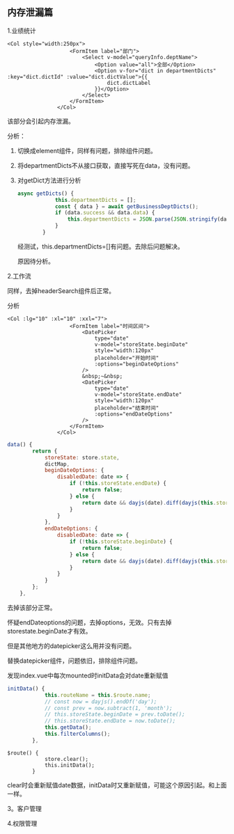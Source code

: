 ## 内存泄漏篇

1.业绩统计

```vue
<Col style="width:250px">
                    <FormItem label="部门">
                        <Select v-model="queryInfo.deptName">
                            <Option value="all">全部</Option>
                            <Option v-for="dict in departmentDicts" :key="dict.dictId" :value="dict.dictValue">{{
                                dict.dictLabel
                            }}</Option>
                        </Select>
                    </FormItem>
                </Col>
```

该部分会引起内存泄漏。

分析：

1. 切换成element组件，同样有问题，排除组件问题。

2. 将departmentDicts不从接口获取，直接写死在data，没有问题。

3. 对getDict方法进行分析

   ```js
   async getDicts() {
               this.departmentDicts = [];
               const { data } = await getBusinessDeptDicts();
               if (data.success && data.data) {
                   this.departmentDicts = JSON.parse(JSON.stringify(data.data));
               }
           }
   ```

   经测试，this.departmentDicts=[]有问题。去除后问题解决。

   原因待分析。

2.工作流

同样，去掉headerSearch组件后正常。

分析

```vue
<Col :lg="10" :xl="10" :xxl="7">
                    <FormItem label="时间区间">
                        <DatePicker
                            type="date"
                            v-model="storeState.beginDate"
                            style="width:120px"
                            placeholder="开始时间"
                            :options="beginDateOptions"
                        />
                        &nbsp;~&nbsp;
                        <DatePicker
                            type="date"
                            v-model="storeState.endDate"
                            style="width:120px"
                            placeholder="结束时间"
                            :options="endDateOptions"
                        />
                    </FormItem>
                </Col>

```

```js
data() {
        return {
            storeState: store.state,
            dictMap,
            beginDateOptions: {
                disabledDate: date => {
                    if (!this.storeState.endDate) {
                        return false;
                    } else {
                        return date && dayjs(date).diff(dayjs(this.storeState.endDate)) > 0;
                    }
                }
            },
            endDateOptions: {
                disabledDate: date => {
                    if (!this.storeState.beginDate) {
                        return false;
                    } else {
                        return date && dayjs(date).diff(dayjs(this.storeState.beginDate)) < 0;
                    }
                }
            }
        };
    },
```



去掉该部分正常。

怀疑endDateoptions的问题，去掉options，无效。只有去掉storestate.beginDate才有效。

但是其他地方的datepicker这么用并没有问题。

替换datepicker组件，问题依旧，排除组件问题。

发现index.vue中每次mounted时initData会对date重新赋值

```js
initData() {
            this.routeName = this.$route.name;
            // const now = dayjs().endOf('day');
            // const prev = now.subtract(1, 'month');
            // this.storeState.beginDate = prev.toDate();
            // this.storeState.endDate = now.toDate();
            this.getData();
            this.filterColumns();
        },
```



```
$route() {
            store.clear();
            this.initData();
        }
```

clear时会重新赋值date数据，initData时又重新赋值，可能这个原因引起。和上面一样。

3。客户管理

4.权限管理